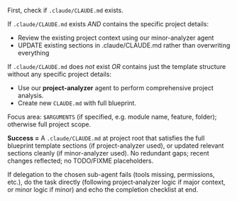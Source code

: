 First, check if `.claude/CLAUDE.md` exists.

If `.claude/CLAUDE.md` exists *AND* contains the specific project details:
- Review the existing project context using our minor-analyzer agent
- UPDATE existing sections in .claude/CLAUDE.md rather than overwriting everything

If `.claude/CLAUDE.md` does *not* exist *OR* contains just the template structure without any specific project details:
- Use our **project-analyzer** agent to perform comprehensive project analysis.
- Create new `CLAUDE.md` with full blueprint.

Focus area: `$ARGUMENTS` (if specified, e.g. module name, feature, folder); otherwise full project scope.

**Success =** A `.claude/CLAUDE.md` at project root that satisfies the full blueprint template sections (if project-analyzer used), or updated relevant sections cleanly (if minor-analyzer used). No redundant gaps; recent changes reflected; no TODO/FIXME placeholders.

If delegation to the chosen sub-agent fails (tools missing, permissions, etc.), do the task directly (following project‐analyzer logic if major context, or minor logic if minor) and echo the completion checklist at end.
